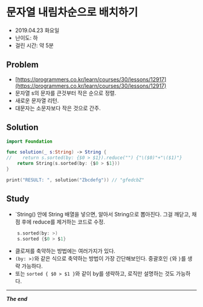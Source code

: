 # 문자열 내림차순으로 배치하기
- 2019.04.23 화요일
- 난이도: 하
- 걸린 시간: 약 5분

## Problem
- [https://programmers.co.kr/learn/courses/30/lessons/12917](https://programmers.co.kr/learn/courses/30/lessons/12917)
- 문자열 s의 문자를 큰것부터 작은 순으로 정렬.
- 새로운 문자열 리턴.
- 대문자는 소문자보다 작은 것으로 간주.

## Solution

```swift
import Foundation

func solution(_ s:String) -> String {
//    return s.sorted(by: {$0 > $1}).reduce("") {"\($0)"+"\($1)"}
    return String(s.sorted(by: {$0 > $1}))
}

print("RESULT: ", solution("Zbcdefg")) // "gfedcbZ"

```

## Study
- `String() 안에 String 배열을 넣으면, 알아서 String으로 뽑아진다. 그걸 깨닫고, 채점 후에 reduce를 제거하는 코드로 수정.

```swift
	s.sorted(by: >)
	s.sorted {$0 > $1}
```
- 클로져를 축약하는 방법에는 여러가지가 있다.
- `(by: >)`와 같은 식으로 축약하는 방법이 가장 간단해보인다. 중괄호인 `{`와 `}`를 생략 가능하다.
- 또는 `sorted { $0 > $1 }`와 같이 by를 생략하고, 로직만 설명하는 것도 가능하다.

---
***The end***